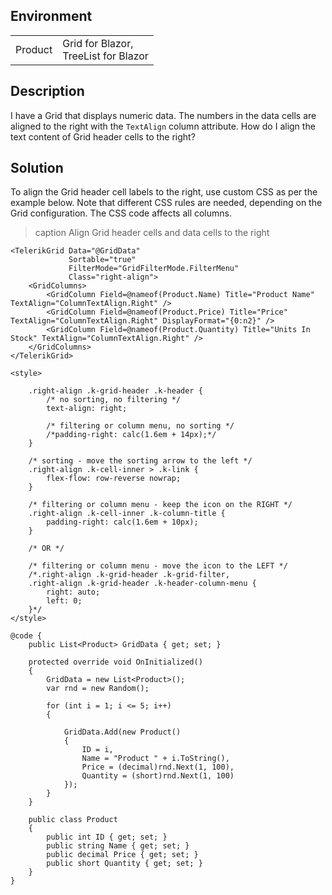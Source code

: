 
## Environment

<table>
<tbody>
<tr>
<td>Product</td>
<td>
Grid for Blazor,<br />
TreeList for Blazor
</td>
</tr>
</tbody>
</table>

## Description

I have a Grid that displays numeric data. The numbers in the data cells are aligned to the right with the `TextAlign` column attribute. How do I align the text content of Grid header cells to the right?

## Solution

To align the Grid header cell labels to the right, use custom CSS as per the example below. Note that different CSS rules are needed, depending on the Grid configuration. The CSS code affects all columns.

>caption Align Grid header cells and data cells to the right

````RAZOR
<TelerikGrid Data="@GridData"
             Sortable="true"
             FilterMode="GridFilterMode.FilterMenu"
             Class="right-align">
    <GridColumns>
        <GridColumn Field=@nameof(Product.Name) Title="Product Name" TextAlign="ColumnTextAlign.Right" />
        <GridColumn Field=@nameof(Product.Price) Title="Price" TextAlign="ColumnTextAlign.Right" DisplayFormat="{0:n2}" />
        <GridColumn Field=@nameof(Product.Quantity) Title="Units In Stock" TextAlign="ColumnTextAlign.Right" />
    </GridColumns>
</TelerikGrid>

<style>

    .right-align .k-grid-header .k-header {
        /* no sorting, no filtering */
        text-align: right;

        /* filtering or column menu, no sorting */
        /*padding-right: calc(1.6em + 14px);*/
    }

    /* sorting - move the sorting arrow to the left */
    .right-align .k-cell-inner > .k-link {
        flex-flow: row-reverse nowrap;
    }

    /* filtering or column menu - keep the icon on the RIGHT */
    .right-align .k-cell-inner .k-column-title {
        padding-right: calc(1.6em + 10px);
    }

    /* OR */

    /* filtering or column menu - move the icon to the LEFT */
    /*.right-align .k-grid-header .k-grid-filter,
    .right-align .k-grid-header .k-header-column-menu {
        right: auto;
        left: 0;
    }*/
</style>

@code {
    public List<Product> GridData { get; set; }

    protected override void OnInitialized()
    {
        GridData = new List<Product>();
        var rnd = new Random();

        for (int i = 1; i <= 5; i++)
        {

            GridData.Add(new Product()
            {
                ID = i,
                Name = "Product " + i.ToString(),
                Price = (decimal)rnd.Next(1, 100),
                Quantity = (short)rnd.Next(1, 100)
            });
        }
    }

    public class Product
    {
        public int ID { get; set; }
        public string Name { get; set; }
        public decimal Price { get; set; }
        public short Quantity { get; set; }
    }
}
````
